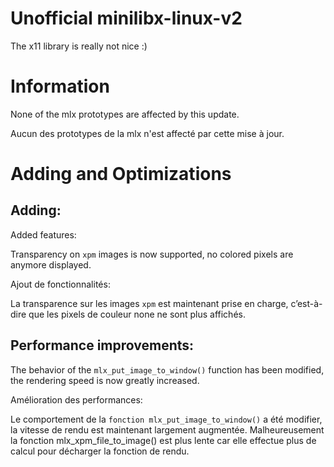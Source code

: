 # Unofficial minilibx-linux-v2

The x11 library is really not nice :)

# Information

None of the mlx prototypes are affected by this update.

Aucun des prototypes de la mlx n'est affecté par cette mise à jour.

# Adding and Optimizations

## Adding:

Added features:

Transparency on `xpm` images is now supported, no colored pixels are anymore displayed.

Ajout de fonctionnalités:

La transparence sur les images `xpm` est maintenant prise en charge, c’est-à-dire que les pixels de couleur none ne sont plus affichés.

## Performance improvements:

The behavior of the `mlx_put_image_to_window()` function has been modified, the rendering speed is now greatly increased.

Amélioration des performances:

Le comportement de la `fonction mlx_put_image_to_window()` a été modifier, la vitesse de rendu est maintenant largement augmentée. Malheureusement la fonction mlx_xpm_file_to_image() est plus lente car elle effectue plus de calcul pour décharger la fonction de rendu.
